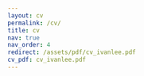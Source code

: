 ```yaml
---
layout: cv
permalink: /cv/
title: cv
nav: true
nav_order: 4
redirect: /assets/pdf/cv_ivanlee.pdf
cv_pdf: cv_ivanlee.pdf
---
```

